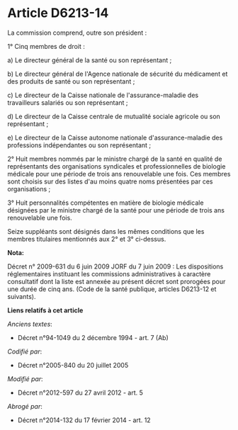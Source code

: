 # Article D6213-14

La commission comprend, outre son président : 

1° Cinq membres de droit : 

a) Le directeur général de la santé ou son représentant ; 

b) Le directeur général de l'Agence nationale de sécurité du médicament et des produits de santé ou son représentant ; 

c) Le directeur de la Caisse nationale de l'assurance-maladie des travailleurs salariés ou son représentant ; 

d) Le directeur de la Caisse centrale de mutualité sociale agricole ou son représentant ; 

e) Le directeur de la Caisse autonome nationale d'assurance-maladie des professions indépendantes ou son représentant ; 

2° Huit membres nommés par le ministre chargé de la santé en qualité de représentants des organisations syndicales et
professionnelles de biologie médicale pour une période de trois ans renouvelable une fois. Ces membres sont choisis sur des
listes d'au moins quatre noms présentées par ces organisations ; 

3° Huit personnalités compétentes en matière de biologie médicale désignées par le ministre chargé de la santé pour une
période de trois ans renouvelable une fois. 

Seize suppléants sont désignés dans les mêmes conditions que les membres titulaires mentionnés aux 2° et 3° ci-dessus.

**Nota:**

Décret n° 2009-631 du 6 juin 2009 JORF du 7 juin 2009 : Les dispositions réglementaires instituant les commissions
administratives à caractère consultatif dont la liste est annexée au présent décret sont prorogées pour une durée de cinq
ans. (Code de la santé publique, articles D6213-12 et suivants).

**Liens relatifs à cet article**

_Anciens textes_:

  - Décret n°94-1049 du 2 décembre 1994 - art. 7 (Ab)

_Codifié par_:

  - Décret n°2005-840 du 20 juillet 2005

_Modifié par_:

  - Décret n°2012-597 du 27 avril 2012 - art. 5

_Abrogé par_:

  - Décret n°2014-132 du 17 février 2014 - art. 12
